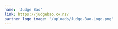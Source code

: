 ```yaml
---
name: 'Judge Bao'
link: https://judgebao.co.nz/
partner_logo_image: "/uploads/Judge-Bao-Logo.png"
---
```

